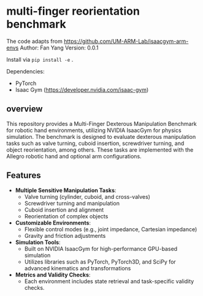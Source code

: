 # multi-finger reorientation benchmark 
The code adapts from https://github.com/UM-ARM-Lab/isaacgym-arm-envs
Author: Fan Yang
Version: 0.0.1

Install via `pip install -e` .

Dependencies:
- PyTorch
- Isaac Gym (https://developer.nvidia.com/isaac-gym)

## overview
This repository provides a Multi-Finger Dexterous Manipulation Benchmark for robotic hand environments, utilizing NVIDIA IsaacGym for physics simulation. The benchmark is designed to evaluate dexterous manipulation tasks such as valve turning, cuboid insertion, screwdriver turning, and object reorientation, among others. These tasks are implemented with the Allegro robotic hand and optional arm configurations.

## Features
- **Multiple Sensitive Manipulation Tasks**:
  - Valve turning (cylinder, cuboid, and cross-valves)
  - Screwdriver turning and manipulation
  - Cuboid insertion and alignment
  - Reorientation of complex objects
- **Customizable Environments**:
  - Flexible control modes (e.g., joint impedance, Cartesian impedance)
  - Gravity and friction adjustments
- **Simulation Tools**:
  - Built on NVIDIA IsaacGym for high-performance GPU-based simulation
  - Utilizes libraries such as PyTorch, PyTorch3D, and SciPy for advanced kinematics and transformations
- **Metrics and Validity Checks**:
  - Each environment includes state retrieval and task-specific validity checks.
